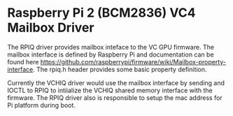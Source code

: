 # Raspberry Pi 2 (BCM2836) VC4 Mailbox Driver

The RPIQ driver provides mailbox inteface to the VC GPU firmware. The mailbox
interface is defined by Raspberry Pi and documentation can be found here
https://github.com/raspberrypi/firmware/wiki/Mailbox-property-interface. The
rpiq.h header provides some basic property definition.

Currently the VCHIQ driver would use the mailbox interface by sending and IOCTL
to RPIQ to intiialize the VCHIQ shared memory interface with the firmware. The
RPIQ driver also is responsible to setup the mac address for Pi platform during
boot.